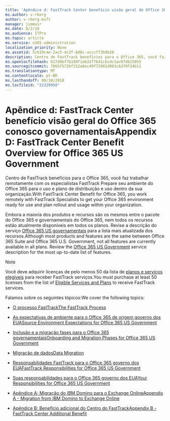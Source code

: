 ```yaml
---
title: 'Apêndice d: FastTrack Center benefício visão geral do Office 365 conosco governamentais'
ms.author: v-rberg
author: v-rberg-msft
manager: jimmuir
ms.date: 8/2/18
ms.audience: ITPro
ms.topic: article
ms.service: o365-administration
localization_priority: None
ms.assetid: 5c619c4e-2ac5-4c2f-8d8c-acccff3b9b20
description: Centro de FastTrack benefícios para o Office 365, você faz trabalhar remotamente com os especialistas FastTrack Prepare seu ambiente do Office 365 para o uso e plano de distribuição e uso dentro da sua organização.
ms.openlocfilehash: b27d9bf7b189f1e632f7641cbcdc1ac07d625055
ms.sourcegitcommit: 7865f572bf312a6ec49f72981d983c6370f34b11
ms.translationtype: MT
ms.contentlocale: pt-BR
ms.lasthandoff: 08/10/2018
ms.locfileid: "22329950"
---
```

# <a name="appendix-d-fasttrack-center-benefit-overview-for-office-365-us-government"></a><span data-ttu-id="666cf-103">Apêndice d: FastTrack Center benefício visão geral do Office 365 conosco governamentais</span><span class="sxs-lookup"><span data-stu-id="666cf-103">Appendix D: FastTrack Center Benefit Overview for Office 365 US Government</span></span>

<span data-ttu-id="666cf-104">Centro de FastTrack benefícios para o Office 365, você faz trabalhar remotamente com os especialistas FastTrack Prepare seu ambiente do Office 365 para o uso e plano de distribuição e uso dentro da sua organização.</span><span class="sxs-lookup"><span data-stu-id="666cf-104">With FastTrack Center Benefit for Office 365, you work remotely with FastTrack Specialists to get your Office 365 environment ready for use and plan rollout and usage within your organization.</span></span> 
  
<span data-ttu-id="666cf-p101">Embora a maioria dos produtos e recursos são os mesmos entre o pacote do Office 365 e governamentais do Office 365, nem todos os recursos estão atualmente disponíveis em todos os planos. Revise a descrição do serviço [Office 365 US governamentais](https://aka.ms/aboutgovcloud) para a lista mais atualizada dos recursos.</span><span class="sxs-lookup"><span data-stu-id="666cf-p101">Although most products and features are the same between Office 365 Suite and Office 365 U.S. Government, not all features are currently available in all plans. Review the [Office 365 US Government](https://aka.ms/aboutgovcloud) service description for the most up-to-date list of features.</span></span>

> [!NOTE]
><span data-ttu-id="666cf-107">Você deve adquirir licenças de pelo menos 50 da lista de [planos e serviços elegíveis](eligible-services-and-plans.md) para receber FastTrack serviços.</span><span class="sxs-lookup"><span data-stu-id="666cf-107">You must purchase at least 50 licenses from the list of [Eligible Services and Plans](eligible-services-and-plans.md) to receive FastTrack services.</span></span>  

<span data-ttu-id="666cf-108">Falamos sobre os seguintes tópicos:</span><span class="sxs-lookup"><span data-stu-id="666cf-108">We cover the following topics:</span></span>

- [<span data-ttu-id="666cf-109">O processo FastTrack</span><span class="sxs-lookup"><span data-stu-id="666cf-109">The FastTrack Process</span></span>](fasttrack-process.md)
    
- [<span data-ttu-id="666cf-110">As expectativas de ambiente para o Office 365 de origem governo dos EUA</span><span class="sxs-lookup"><span data-stu-id="666cf-110">Source Environment Expectations for Office 365 US Government</span></span>](US-Gov-appendix-source-environment-expectations.md)
    
- [<span data-ttu-id="666cf-111">Inclusão e a migração fases para o Office 365 governamentais</span><span class="sxs-lookup"><span data-stu-id="666cf-111">Onboarding and Migration Phases for Office 365 US Government</span></span>](US-Gov-appendix-onboarding-and-migration.md)

- [<span data-ttu-id="666cf-112">Migração de dados</span><span class="sxs-lookup"><span data-stu-id="666cf-112">Data Migration</span></span>](data-migration.md)
    
- [<span data-ttu-id="666cf-113">Responsabilidades FastTrack para o Office 365 governo dos EUA</span><span class="sxs-lookup"><span data-stu-id="666cf-113">FastTrack Responsibilities for Office 365 US Government</span></span>](US-Gov-appendix-fasttrack-responsibilities.md)
    
- [<span data-ttu-id="666cf-114">Suas responsabilidades para o Office 365 governo dos EUA</span><span class="sxs-lookup"><span data-stu-id="666cf-114">Your Responsibilities for Office 365 US Government</span></span>](US-Gov-appendix-your-responsibilities.md)
 
- [<span data-ttu-id="666cf-115">Apêndice A: Migração do IBM Domino para o Exchange Online</span><span class="sxs-lookup"><span data-stu-id="666cf-115">Appendix A - Migration from IBM Domino to Exchange Online</span></span>](from-ibm-domino-to-exchange-online.md)
    
- [<span data-ttu-id="666cf-116">Apêndice B: Benefício adicional do Centro do FastTrack</span><span class="sxs-lookup"><span data-stu-id="666cf-116">Appendix B - FastTrack Center Additional Benefit</span></span>](fasttrack-additional-benefits.md)


